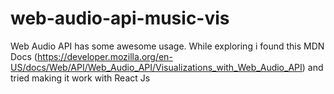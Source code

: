# web-audio-api-music-vis
Web Audio API has some awesome usage. While exploring i found this MDN Docs (https://developer.mozilla.org/en-US/docs/Web/API/Web_Audio_API/Visualizations_with_Web_Audio_API) and tried making it work with React Js
